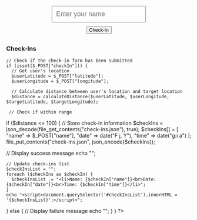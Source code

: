 <html>
<head>
  <meta charset="UTF-8">
  <title>Check-In System</title>
  <style>
    .check-in-form {
      display: flex;
      flex-direction: column;
      align-items: center;
      margin: 30px;
    }
    .check-in-form input[type="text"] {
  margin-bottom: 10px;
  padding: 10px;
  font-size: 18px;
}

.check-in-form button {
  padding: 10px 20px;
  font-size: 18px;
  background-color: lightblue;
  border: none;
  border-radius: 5px;
}

.check-ins {
  margin: 30px;
}

.check-ins h3 {
  margin-bottom: 10px;
}

.check-ins ul {
  list-style: none;
  padding: 0;
}

.check-ins li {
  margin-bottom: 10px;
  padding: 10px;
  background-color: lightgray;
  border-radius: 5px;
}
    </style>
</head>
<body>
  <div class="check-in-form">
    <input type="text" id="userName" placeholder="Enter your name">
    <button id="checkInBtn">Check-In</button>
  </div>
  <div id="message" class="message"></div>
  <div class="check-ins">
    <h3>Check-Ins</h3>
    <ul id="checkInsList"></ul>
  </div>
  <?php
    // Target location
    $targetLatitude = 56.15386;
    $targetLongitude = 10.20321;
    
    // Check if the check-in form has been submitted
    if (isset($_POST["checkIn"])) {
      // Get user's location
      $userLatitude = $_POST["latitude"];
      $userLongitude = $_POST["longitude"];
      
      // Calculate distance between user's location and target location
      $distance = calculateDistance($userLatitude, $userLongitude, $targetLatitude, $targetLongitude);
      
     // Check if within range
if ($distance <= 100) {
// Store check-in information
$checkIns = json_decode(file_get_contents("check-ins.json"), true);
$checkIns[] = [
"name" => $_POST["name"],
"date" => date("F j, Y"),
"time" => date("g:i a")
];
file_put_contents("check-ins.json", json_encode($checkIns));
        
  // Display success message
    echo "<script>document.querySelector('.message').innerHTML = 'Check-In Successful!';</script>";
    
    // Update check-ins list
    $checkInsList = "";
    foreach ($checkIns as $checkIn) {
      $checkInsList .= "<li>Name: {$checkIn["name"]}<br>Date: {$checkIn["date"]}<br>Time: {$checkIn["time"]}</li>";
    }
    echo "<script>document.querySelector('#checkInsList').innerHTML = '{$checkInsList}';</script>";
  } else {
    // Display failure message
    echo "<script>document.querySelector('.message').innerHTML = 'Check-In Failed: Not within 100m of target location.';</script>";
  }
}
?>

</body>
</html>
